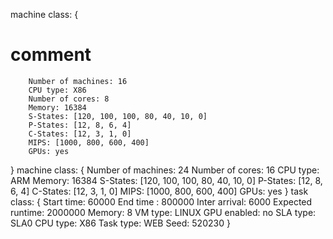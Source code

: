 machine class:
{
# comment
        Number of machines: 16
        CPU type: X86
        Number of cores: 8
        Memory: 16384
        S-States: [120, 100, 100, 80, 40, 10, 0]
        P-States: [12, 8, 6, 4]
        C-States: [12, 3, 1, 0]
        MIPS: [1000, 800, 600, 400]
        GPUs: yes
}
machine class:
{
        Number of machines: 24
        Number of cores: 16
        CPU type: ARM
        Memory: 16384
        S-States: [120, 100, 100, 80, 40, 10, 0]
        P-States: [12, 8, 6, 4]
        C-States: [12, 3, 1, 0]
        MIPS: [1000, 800, 600, 400]
        GPUs: yes
}
task class:
{
        Start time: 60000
        End time : 800000
        Inter arrival: 6000
        Expected runtime: 2000000
        Memory: 8
        VM type: LINUX
        GPU enabled: no
        SLA type: SLA0
        CPU type: X86
        Task type: WEB
        Seed: 520230
}


